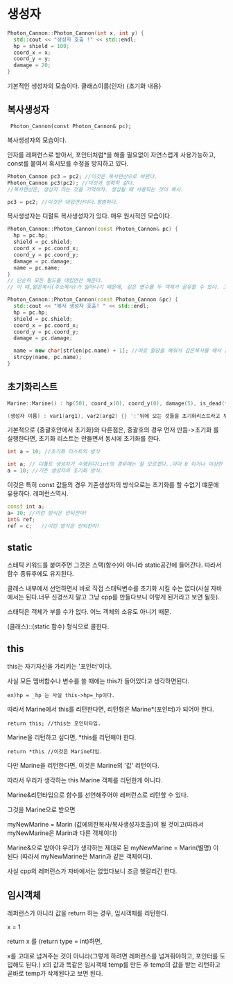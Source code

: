 # 생성자

```cpp
Photon_Cannon::Photon_Cannon(int x, int y) {
  std::cout << "생성자 호출 !" << std::endl;
  hp = shield = 100;
  coord_x = x;
  coord_y = y;
  damage = 20;
}
```

기본적인 생성자의 모습이다. 클래스이름(인자) {초기화 내용}

## 복사생성자

``` Photon_Cannon(const Photon_Cannon& pc);```

복사생성자의 모습이다.

인자를 레퍼런스로 받아서, 포인터처럼*을 해줄 필요없이 자연스럽게 사용가능하고, const를 붙여서 혹시모를 수정을 방지하고 있다.

```cpp
Photon_Cannon pc3 = pc2; //이것은 복사연산으로 바뀐다.
Photon_Cannon pc3(pc2); //이것과 정확히 같다.
//복사연산은, 생성자 라는 것을 기억하자. 생성될 때 사용되는 것이 복사.
```

```cpp
pc3 = pc2; //이것은 대입연산이다.평범하다.
```



복사생성자는 디펄트 복사생성자가 있다. 매우 원시적인 모습이다.

```cpp
Photon_Cannon::Photon_Cannon(const Photon_Cannon& pc) {
  hp = pc.hp;
  shield = pc.shield;
  coord_x = pc.coord_x;
  coord_y = pc.coord_y;
  damage = pc.damage;
  name = pc.name;
}
// 단순히 모든 필드를 대입연산 해준다.
// 이 때,얕은복사(주소복사)가 일어나기 때문에, 같은 변수를 두 객체가 공유할 수 있다. 그러면 문제가 발생한다.
```

```cpp
Photon_Cannon::Photon_Cannon(const Photon_Cannon &pc) {
  std::cout << "복사 생성자 호출! " << std::endl;
  hp = pc.hp;
  shield = pc.shield;
  coord_x = pc.coord_x;
  coord_y = pc.coord_y;
  damage = pc.damage;

  name = new char[strlen(pc.name) + 1]; //따로 할당을 해줘서 깊은복사를 해서 문제를 해결하였다.
  strcpy(name, pc.name);
}
```

## 초기화리스트

```cpp
Marine::Marine() : hp(50), coord_x(0), coord_y(0), damage(5), is_dead(false) {}//새로운 모양의 생성자.
```

```cpp
(생성자 이름) : var1(arg1), var2(arg2) {} ':'뒤에 오는 것들을 초기화리스트라고 부른다.
```

기본적으로 {중괄호안에서 초기화}와 다른점은, 중괄호의 경우 먼저 만듬->초기화 를 실행한다면, 초기화 리스트는 만들면서 동시에 초기화를 한다.

```cpp
int a = 10; //초기화 리스트의 방식
```

```cpp
int a; // 디폴트 생성자가 수행된다(int의 경우에는 잘 모르겠다..아마 0 이거나 이상한 쓰레기 값이겠지.)
a = 10; //기존 생성자의 초기화 방식.
```

이것은 특히 const 값들의 경우 기존생성자의 방식으로는 초기화를 할 수없기 떄문에 유용하다. 레퍼런스역시.

```cpp
const int a;
a= 10; //이런 방식은 안되잔아!
int& ref;  
ref = c;   //이런 방식은 안되잔아!
```

## static

스태틱 키워드를 붙여주면 그것은 스택(함수)이 아니라 static공간에 들어간다. 따라서 함수 종류후에도 유지된다.

클래스 내부에서 선언하면서 바로 직접 스태틱변수를 초기화 시킬 수는 없다(사실 자바에서는 된다.너무 신경쓰지 말고 그냥 cpp를 만들다보니 이렇게 된거라고 보면 될듯).

스태틱은 객체가 부를 수가 없다. 어느 객체의 소유도 아니기 때문.

(클래스)::(static 함수) 형식으로 콜한다.

## this

this는 자기자신을 가리키는 '포인터'이다.

사실 모든 멤버함수나 변수를 쓸 때에는 this가 들어있다고 생각하면된다.

```
ex)hp = _hp 는 사실 this->hp=_hp이다.
```

따라서 Marine에서 this를 리턴한다면, 리턴형은 Marine*(포인터)가 되어야 한다.

```
return this; //this는 포인터타입.
```

Marine을 리턴하고 싶다면, *this를 리턴해야 한다.

```
return *this //이것은 Marine타입.
```

다만 Marine을 리턴한다면, 이것은 Marine의 '값' 리턴이다.

따라서 우리가 생각하는 this Marine 객체를 리턴한게 아니다.

Marine&리턴타입으로 함수를 선언해주어야 레퍼런스로 리턴할 수 있다.

그것을 Marine으로 받으면 

myNewMarine = Marin (값에의한복사/복사생성자호출)이 될 것이고(따라서 myNewMarine은 Marin과 다른 객체이다)

Marine&으로 받아야 우리가 생각하는 제대로 된 myNewMarine = Marin(별명) 이 된다 (따라서 myNewMarine은 Marin과 같은 객체이다).

사실 cpp의 레퍼런스가 자바에서는 없었다보니 조금 헷갈리긴 한다.

## 임시객체

레퍼런스가 아니라 값을 return 하는 경우, 임시객체를 리턴한다.

x = 1

return x 를 (return type = int)하면,

x를 고대로 넘겨주는 것이 아니라(그렇게 하려면 레퍼런스를 넘겨줘야하고, 포인터를 도입해도 된다.) x의 값과 똑같은 임시객체 temp를 만든 후 temp의 값을 받는 리턴하고 곧바로 temp가 삭제된다고 보면 된다.



